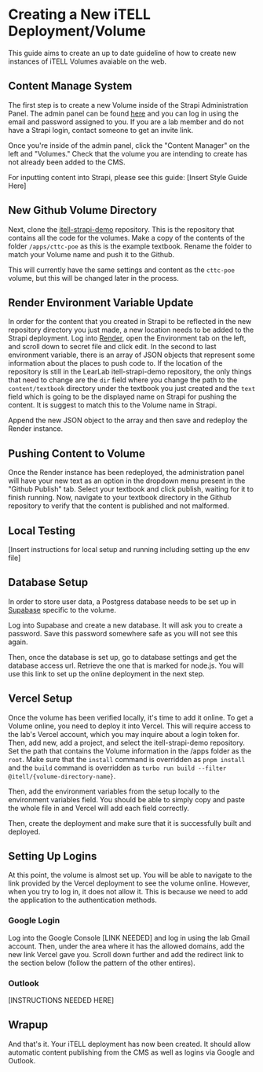 # Creating a New iTELL Deployment/Volume
This guide aims to create an up to date guideline of how to create new instances of iTELL Volumes avaiable on the web.

## Content Manage System

The first step is to create a new Volume inside of the Strapi Administration Panel. The admin panel can be found [here](https://itell-strapi-um5h.onrender.com/admin) and you can log in using the email and password assigned to you. If you are a lab member and do not have a Strapi login, contact someone to get an invite link. 

Once you're inside of the admin panel, click the "Content Manager" on the left and "Volumes." Check that the volume you are intending to create has not already been added to the CMS. 

For inputting content into Strapi, please see this guide: [Insert Style Guide Here]

## New Github Volume Directory
Next, clone the [itell-strapi-demo](https://github.com/learlab/itell-strapi-demo) repository. This is the repository that contains all the code for the volumes. Make a copy of the contents of the folder `/apps/cttc-poe` as this is the example textbook. Rename the folder to match your Volume name and push it to the Github. 

This will currently have the same settings and content as the `cttc-poe` volume, but this will be changed later in the process. 

## Render Environment Variable Update
In order for the content that you created in Strapi to be reflected in the new repository directory you just made, a new location needs to be added to the Strapi deployment. Log into [Render](https://dashboard.render.com/login?next=%2Fweb%2Fsrv-cl4s83al7jac73c6g2ag%2Fdeploys%2Fdep-cqcpro3v2p9s73e1uvqg), open the Environment tab on the left, and scroll down to secret file and click edit. In the second to last environment variable, there is an array of JSON objects that represent some information about the places to push code to. If the location of the repository is still in the LearLab itell-strapi-demo repository, the only things that need to change are the `dir` field where you change the path to the `content/textbook` directory under the textbook you just created and the `text` field which is going to be the displayed name on Strapi for pushing the content. It is suggest to match this to the Volume name in Strapi. 

Append the new JSON object to the array and then save and redeploy the Render instance. 

## Pushing Content to Volume
Once the Render instance has been redeployed, the administration panel will have your new text as an option in the dropdown menu present in the "Github Publish" tab. Select your textbook and click publish, waiting for it to finish running. Now, navigate to your textbook directory in the Github repository to verify that the content is published and not malformed. 

## Local Testing 
[Insert instructions for local setup and running including setting up the env file]

## Database Setup
In order to store user data, a Postgress database needs to be set up in [Supabase](https://supabase.com/) specific to the volume. 

Log into Supabase and create a new database. It will ask you to create a password. Save this password somewhere safe as you will not see this again. 

Then, once the database is set up, go to database settings and get the database access url. Retrieve the one that is marked for node.js. You will use this link to set up the online deployment in the next step. 

## Vercel Setup

Once the volume has been verified locally, it's time to add it online. To get a Volume online, you need to deploy it into Vercel. This will require access to the lab's Vercel account, which you may inquire about a login token for. Then, add new, add a project, and select the itell-strapi-demo repository. Set the path that contains the Volume information in the /apps folder as the `root`.  Make sure that the `install` command is overridden as `pnpm install` and the `build` command is overridden as `turbo run build --filter @itell/{volume-directory-name}`. 

Then, add the environment variables from the setup locally to the environment variables field. You should be able to simply copy and paste the whole file in and Vercel will add each field correctly. 

Then, create the deployment and make sure that it is successfully built and deployed. 

## Setting Up Logins
At this point, the volume is almost set up. You will be able to navigate to the link provided by the Vercel deployment to see the volume online. However, when you try to log in, it does not allow it. This is because we need to add the application to the authentication methods. 

### Google Login
Log into the Google Console [LINK NEEDED] and log in using the lab Gmail account. Then, under the area where it has the allowed domains, add the new link Vercel gave you. Scroll down further and add the redirect link to the section below (follow the pattern of the other entires). 

### Outlook
[INSTRUCTIONS NEEDED HERE]

## Wrapup
And that's it. Your iTELL deployment has now been created. It should allow automatic content publishing from the CMS as well as logins via Google and Outlook. 